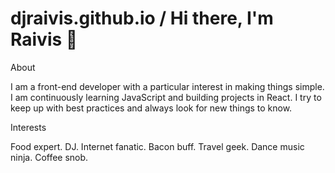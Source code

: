 # djraivis.github.io / Hi there, I'm Raivis 👋 

About

I am a front-end developer with a particular interest in making things simple. I am continuously learning JavaScript and building projects in React. I try to keep up with best practices and always look for new things to know.

Interests

Food expert. DJ. Internet fanatic. Bacon buff. Travel geek. Dance music ninja. Coffee snob.
